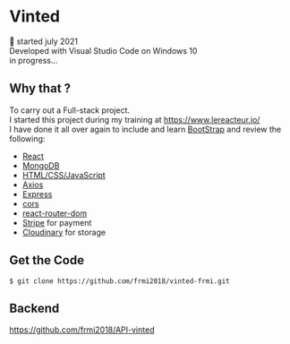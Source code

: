 # Vinted

📅 started july 2021  
Developed with Visual Studio Code on Windows 10  
in progress...

## Why that ?

To carry out a Full-stack project.  
I started this project during my training at https://www.lereacteur.io/  
I have done it all over again to include and learn [BootStrap](https://getbootstrap.com/) and review the following:

- [React](https://fr.reactjs.org/)
- [MongoDB](https://www.mongodb.com/)
- [HTML/CSS/JavaScript](https://www.w3schools.com/)
- [Axios](https://www.npmjs.com/package/axios)
- [Express](https://www.npmjs.com/package/express)
- [cors](https://www.npmjs.com/package/cors)
- [react-router-dom](https://www.npmjs.com/package/react-router-dom)
- [Stripe](https://stripe.com/fr) for payment
- [Cloudinary](https://cloudinary.com/) for storage

## Get the Code

```
$ git clone https://github.com/frmi2018/vinted-frmi.git
```

## Backend

https://github.com/frmi2018/API-vinted
